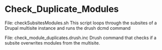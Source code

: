 # Check_Duplicate_Modules

File: checkSubsitesModules.sh
This script loops through the subsites of a Drupal multisite instance
and runs the drush dcmd command

File: check_module_duplicates.drush.inc
Drush command that checks if a subsite overwrites modules from the multisite.

